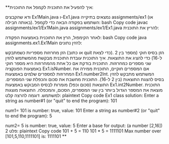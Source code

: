 **איך להפעיל את התוכנית
לקמפל את התוכנית:

ודא שהקבצים Ex1Main.java ו-Ex1.java נמצאים בתיקייה assignments/ex1 (או באותה חבילה).
השתמש בפקודה הבאה כדי לקמפל:
bash
Copy code
javac assignments/ex1/Ex1Main.java assignments/ex1/Ex1.java
להריץ את התוכנית:

לאחר הקימפול, הרץ את התוכנית באמצעות הפקודה:
bash
Copy code
java assignments.ex1.Ex1Main
להזין נתונים:

הזן מחרוזות מספריות כשמתבקש (או כתוב quit כדי לצאת).
הזן בסיס חוקי (מספר בין 2 ל-16) כדי להציג את התוצאות.
איך התוכנית עובדת
התוכנית מבקשת מהמשתמש להזין שני מספרים כמחרוזות.
התוכנית בודקת אם כל אחת מהמחרוזות היא מספר חוקי באמצעות הפונקציה Ex1.isNumber.
אם המספרים חוקיים, התוכנית ממירה את המחרוזות למספרים שלמים באמצעות Ex1.number2Int.
המשתמש מתבקש להזין בסיס להצגת התוצאות (בין 2 ל-16).
התוכנית מחשבת את סכום והכפלת שני המספרים.
התוצאות (סכום וכפל) מומרות לבסיס המבוקש באמצעות Ex1.int2Number.
התוכנית מוצאת את המספר הגדול ביותר בין שני המספרים, הסכום, והמכפלה.
התוצאות מוצגות למשתמש.
דוגמה להרצה
קלט:
plaintext
Copy code
Ex1 class solution:
Enter a string as number#1 (or "quit" to end the program):
101

num1= 101 is number: true, value: 101
Enter a string as number#2 (or "quit" to end the program):
5

num2= 5 is number: true, value: 5
Enter a base for output: (a number [2,16])
2
פלט:
plaintext
Copy code
101 + 5 = 110
101 * 5 = 1111101
Max number over [101,5,110,1111101] is: 1111101
**
